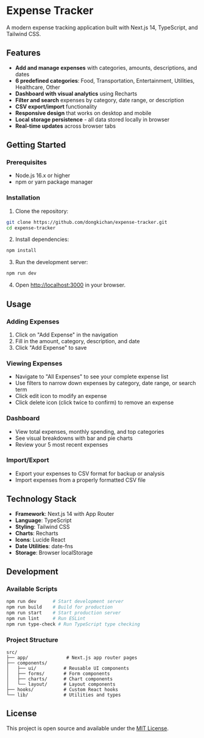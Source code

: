 # Expense Tracker

A modern expense tracking application built with Next.js 14, TypeScript, and Tailwind CSS.

## Features

- **Add and manage expenses** with categories, amounts, descriptions, and dates
- **6 predefined categories**: Food, Transportation, Entertainment, Utilities, Healthcare, Other
- **Dashboard with visual analytics** using Recharts
- **Filter and search** expenses by category, date range, or description
- **CSV export/import** functionality
- **Responsive design** that works on desktop and mobile
- **Local storage persistence** - all data stored locally in browser
- **Real-time updates** across browser tabs

## Getting Started

### Prerequisites

- Node.js 16.x or higher
- npm or yarn package manager

### Installation

1. Clone the repository:
```bash
git clone https://github.com/dongkichan/expense-tracker.git
cd expense-tracker
```

2. Install dependencies:
```bash
npm install
```

3. Run the development server:
```bash
npm run dev
```

4. Open [http://localhost:3000](http://localhost:3000) in your browser.

## Usage

### Adding Expenses
1. Click on "Add Expense" in the navigation
2. Fill in the amount, category, description, and date
3. Click "Add Expense" to save

### Viewing Expenses
- Navigate to "All Expenses" to see your complete expense list
- Use filters to narrow down expenses by category, date range, or search term
- Click edit icon to modify an expense
- Click delete icon (click twice to confirm) to remove an expense

### Dashboard
- View total expenses, monthly spending, and top categories
- See visual breakdowns with bar and pie charts
- Review your 5 most recent expenses

### Import/Export
- Export your expenses to CSV format for backup or analysis
- Import expenses from a properly formatted CSV file

## Technology Stack

- **Framework**: Next.js 14 with App Router
- **Language**: TypeScript
- **Styling**: Tailwind CSS
- **Charts**: Recharts
- **Icons**: Lucide React
- **Date Utilities**: date-fns
- **Storage**: Browser localStorage

## Development

### Available Scripts

```bash
npm run dev      # Start development server
npm run build    # Build for production
npm run start    # Start production server
npm run lint     # Run ESLint
npm run type-check # Run TypeScript type checking
```

### Project Structure

```
src/
├── app/              # Next.js app router pages
├── components/       
│   ├── ui/          # Reusable UI components
│   ├── forms/       # Form components
│   ├── charts/      # Chart components
│   └── layout/      # Layout components
├── hooks/           # Custom React hooks
└── lib/             # Utilities and types
```

## License

This project is open source and available under the [MIT License](LICENSE).